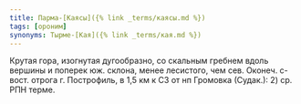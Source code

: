 ```yaml
---
title: Парма-[Каясы]({% link _terms/каясы.md %})
tags: [ороним]
synonyms: Тырме-[Кая]({% link _terms/кая.md %})
---
```


Крутая гора, изогнутая дугообразно, со скальным гребнем вдоль вершины и поперек
юж. склона, менее лесистого, чем сев. Оконеч. с-вост. отрога г. Построфиль, в
1,5 км к СЗ от нп Громовка (Судак.): 2) ср. РПН терме.
